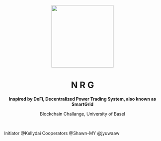 <p align="center">
<br />
<img src="https://github.com/jyuwaaw/NRG/blob/main/resources/pics/NRGlogo.png?raw=true" width="200" alt=""/></a>
<br />


</p>
<h1 align="center">N R G</h1>
<p align="center">




</p>
<p align="center"><strong>Inspired by DeFi, Decentralized Power Trading System, also known as SmartGrid</strong></p>
</p>
<p align="center">Blockchain Challange, University of Basel</p>
<br />

Initiator @Kellydai Cooperators @Shawn-MY @jyuwaaw
